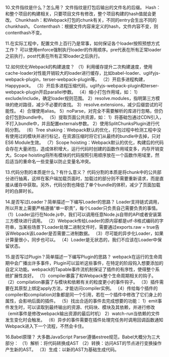 10.文件指纹是什么？怎么用？
文件指纹是打包后输出的文件名的后缀。
Hash：和整个项目的构建相关，只要项目文件有修改，整个项目构建的hash值就会更改。
Chunkhash：和Webpack打包的chunk有关，不同的entry会生出不同的chunkhash。
Contenthash：根据文件内容来定义的hash，文件内容不变，则contenthash不变。

11.在实际工程中，配置文件上百行乃是常事，如何保证各个loader按照预想方式工作？
可以使用enforce强制执行loader的作用顺序。pre代表在所有正常loader之前执行，post代表在所有正常loader之后执行。

12.如何优化Webpack的构建速度？
（1）利用缓存提升二次构建速度，使用cache-loader对性能开销较大的loader进行缓存，比如babel-loader、uglifyjs-webpack-plugin，terser-webpack-plugin等。
（2）开启多进程构建，Happypack。
（3）开启多进程压缩代码，uglifyjs-webpack-plugin和terser-webpack-plugin开启parallel参数。
（4）缩小打包作用域，如：
    1）exclude/include，确定loader规则范围。
    2）resolve.modules，指明第三方模块的绝对路径，减少不必要的查找。
    3）resolve.extensions，减少后缀尝试的可能性。
    4）合理使用alias。
    5）noParse，对完全不需要解析的库进行忽略，但仍会打包到bundle中。
（5）提取页面公共资源，如：
    1）将基础包通过CDN引入，不打入bundle中，并且配置externals参数。
    2）使用SplitChunksPlugin进行代码分割。
（6）Tree shaking：Webpack默认的优化，打包过程中检测工程中没有使用过的模块并进行标记，在资源压缩时将它们从最终的bundle中去掉，只对ES6 Module生效。
（7）Scope hoisting：Webpack默认的优化，构建后的代码会存在大量闭包，造成体积增大，运行代码时创建的函数作用域变多，内存开销变大。Scope hoisting将所有模块的代码按照引用顺序放在一个函数作用域里，然后适当的重命名一些变量以防止变量名冲突。

13.代码分割的本质是什么？有什么意义？
代码分割的本质是将chunk中的公共部分进行抽离，这样在客户端加载页面时，加载过的部分则不需要重新请求，而是直接从缓存中获取。另外，代码分割也降低了单个bundle的体积，减少了页面加载时的白屏时长。

14.是否写过Loader？简单描述一下编写Loader的思路？
Loader支持链式调用，所以开发上需要严格遵循“单一职责”，每个Loader只负责自己需要负责的事情。
（1）Loader运行在Node.js中，我们可以调用任意Node.js自带的API或者安装第三方模块进行调用。
（2）Webpack传给Loader的原内容都是utf-8格式编码的字符串，当某些场景下Loader处理二进制文件时，需要通过exports.raw = true告诉Webpack该Loader是否需要二进制数据。
（3）尽可能的异步化Loader，如果计算量很小，同步也可以。
（4）Loader是无状态的，我们不应该在Loader中保留状态。

15.是否写过Plugin？简单描述一下编写Plugin的思路？
webpack在运行的生命周期中会广播出许多事件，Plugin可以监听这些事件，在特定的阶段钩入想要添加的自定义功能。webpack的Tapable事件流机制保证了插件的有序性，使得整个系统扩展性良好。
（1）compiler暴露了和Webpack整个生命周期相关的钩子。
（2）compilation暴露了与模块和依赖有关的粒度更小的事件钩子。
（3）插件需要在其原型上绑定apply方法，才能访问compiler实例。
（4）传给每个插件的compiler和compilation对象都是同一个引用，若在一个插件中修改了它们身上的属性，会影响后面的插件。
（5）找出合适的事件去完成想要的功能：
    1）emit事件发生时，可以读取到最终输出的资源、代码块、模块及其依赖，并进行修改（emit事件是修改webpack输出资源的最后时机）
    2）watch-run当依赖的文件发生变化时会触发。
（6）异步的事件需要在插件处理完任务时调用回调函数通知Webpack进入下一个流程，不然会卡住。

16.Babel原理？
大多数JavaScript Parser遵循estree规范，Babel大概分为三大部分：
（1）解析：将代码转换成AST
（2）转换：访问AST的节点进行变换操作产生新的AST。
（3）生成：以新的AST为基础生成代码。